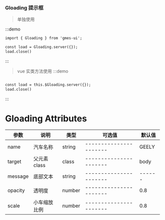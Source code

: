 <script>
  export default {
    data() {
      return {
   
        zyz:''
      };
    },
  };
</script>

<style>
  
</style>

### Gloading 提示框

> 单独使用

:::demo
```html
import { Gloading } from 'gmes-ui';

const load = Gloading.server({});
load.close()
```
:::

> vue 实类方法使用
:::demo
```html

const load = this.$Gloading.server({});
load.close()
```
:::

# Gloading Attributes

| 参数          | 说明            | 类型            | 可选值                 | 默认值   |
|-------------  |---------------- |---------------- |---------------------- |-------- |
|name  |汽车名称 |string |---------------------- |GEELY |
|target |父元素class |class|---------------------- |body |
|message |底部文本 |string|---------------------- |------ |
|opacity |透明度 |number|---------------------- |0.8 |
|scale |小车缩放比例 |number |---------------------- |0.8 |

